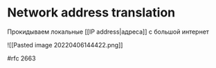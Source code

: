 # Network address translation

Прокидываем локальные [[IP address|адреса]] с большой интернет

![[Pasted image 20220406144422.png]]

#rfc 2663